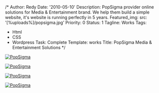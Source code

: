 /*
Author: Redy
Date: '2010-05-10'
Description: PopSigma provider online solutions for Media & Entertainment brand. We
  help them build a simple website, it's website is running perfectly in 5 years.
Featured_img:
  src: '[%uploads%]/popsigma.jpg'
Priority: 0
Status: 1
Tagline: Works
Tags:
- Html
- CSS
- Wordpress
Task: Complete
Template: works
Title: PopSigma Media & Entertainment Solutions
*/
<p>  <a class="lightbox-gallery" href="/[%uploads%]/popsigma_1.jpg">    <img src="/[%uploads%]/popsigma_1.jpg" alt="PopSigma" />  </a></p><p>  <a class="lightbox-gallery" href="/[%uploads%]/popsigma_2.jpg">    <img src="/[%uploads%]/popsigma_2.jpg" alt="PopSigma" />  </a></p><p>  <a class="lightbox-gallery" href="/[%uploads%]/popsigma_3.jpg">    <img src="/[%uploads%]/popsigma_3.jpg" alt="PopSigma"/>  </a></p><p>  <a class="lightbox-gallery" href="/[%uploads%]/popsigma_4.jpg">    <img src="/[%uploads%]/popsigma_4.jpg" alt="PopSigma"/>  </a></p>